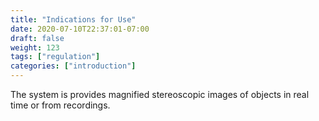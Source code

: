 ```yaml
---
title: "Indications for Use"
date: 2020-07-10T22:37:01-07:00
draft: false
weight: 123
tags: ["regulation"]
categories: ["introduction"]
---
```


The system is provides magnified stereoscopic images of objects in real time or from recordings.
